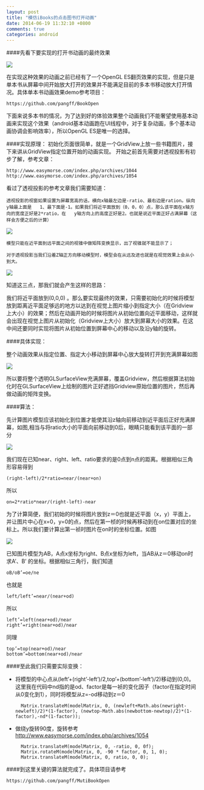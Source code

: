 ```yaml
---
layout: post
title: "模仿iBooks的点击图书打开动画"
date: 2014-06-19 11:32:10 +0800
comments: true
categories: android
---
```

####先看下要实现的打开书动画的最终效果

![](http://www.pffair.com/images/6.png)

<!--more-->
在实现这种效果的动画之前已经有了一个OpenGL ES翻页效果的实现，但是只是单本书从屏幕中间开始放大打开的效果并不能满足目前的多本书移动放大打开情况。具体单本书动画效果demo参考项目：

	https://github.com/pangff/BookOpen
	
下面来说多本书的情况，为了达到好的体验效果整个动画我们不能奢望使用基本动画来实现这个效果（android基本动画跑在UI线程中，对于复杂动画，多个基本动画协调会影响效率），所以OpenGL ES是唯一的选择。

####实现原理：
初始化页面很简单，就是一个GridView上放一些书籍图片，接下来讲从GridView指定位置开始的动画实现。
开始之前首先需要对透视投影有初步了解，参考文章：

	http://www.easymorse.com/index.php/archives/1044
	http://www.easymorse.com/index.php/archives/1054
	
看过了透视投影的参考文章我们需要知道：

	透视投影的视窗如果设置为屏幕宽高的话，横向x轴最左边是-ratio、最右边是ration。纵向y轴最上面是	1、最下面是-1。如果我们将近平面放到（0，0，0）点，那么该平面在x轴方向的宽度正好是2*ratio，在	y轴方向上的高度正好是2。也就是说近平面正好占满屏幕（这样会方便之后的计算）
	
![](http://www.pffair.com/images/7.png)

	模型只能在近平面到远平面之间的视锥中做矩阵变换显示，出了视锥就不能显示了；

	对于透视投影当我们沿着Z轴正方向移动模型时，模型会在从远及进也就是在视觉效果上会从小到大。

![](http://www.pffair.com/images/8.png)

知道这三点，那我们就会产生这样的思路：

我们将近平面放到(0,0,0) 。那么要实现最终的效果，只需要初始化的时候将模型放到距离近平面足够远的地方以达到在视觉上图片缩小到指定大小（在Gridview上大小）的效果；然后在动画开始的时候将图片从初始位置向近平面移动，这样就会出现在视觉上图片从初始化（Gridview上大小）放大到屏幕大小的效果。在这中间还要同时实现将图片从初始位置到屏幕中心的移动以及沿y轴的旋转。

####具体实现：

整个动画效果从指定位置、指定大小移动到屏幕中心放大旋转打开到充满屏幕如图

![](http://www.pffair.com/images/9.png)

所以要将整个透明GLSurfaceView充满屏幕，覆盖Gridview，然后根据算法初始化时在GLSurfaceView上绘制的图片正好遮挡Gridview原始位置的图片，然后再做动画的矩阵变换。

####算法：

先计算图片模型应该初始化到位置才能使其沿z轴向前移动到近平面后正好充满屏幕，如图,相当与将ratio大小的平面向前移动到0后，眼睛只能看到该平面的一部分

![](http://www.pffair.com/images/10.png)

我们现在已知near、right、left、ratio要求的是0点到n点的距离。根据相似三角形容易得到
	
	(right-left)/2*ratio=near/(near+on)

所以

	on=2*ratio*near/(right-left)-near

为了计算简便，我们初始的时候将图片放到z＝0也就是近平面（x，y）平面上，并让图片中心在x=0，y=0的点，然后在第一桢的时候再移动到在on位置对应的坐标上。所以我们要计算出第一祯时图片在on时的坐标位置。如图

![](http://www.pffair.com/images/11.png)

已知图片模型为AB，A点x坐标为right、B点x坐标为left，当AB从z＝0移动on时求A’、B’ 的坐标。根据相似三角行，我们知道

	oB/oB’=oe/ne
	
也就是

	left/left’=near/(near+od)

所以

	left’=left(near+od)/near
	right’=right(near+od)/near

同理

	top’=top(near+od)/near
	bottom’=bottom(near+od)/near

####至此我们只需要实际变换：

* 将模型的中心点从(left’+(right’-left’)/2,top’+(bottom’-left’)/2)移动到(0,0)。这里我在代码中nd指的是od、factor是每一祯的变化因子（factor在指定时间从0变化到1），同时将模型从z=-od移动到z＝0
	
		Matrix.translateM(modelMatrix, 0, (newleft+Math.abs(newright-newleft)/2)*(1-factor), (newtop-Math.abs(newbottom-newtop)/2)*(1-factor),-nd*(1-factor));

* 做绕y旋转90度，旋转参考 http://www.easymorse.com/index.php/archives/1054
	
		Matrix.translateM(modelMatrix, 0, -ratio, 0, 0f);
		Matrix.rotateM(modelMatrix, 0, -90 * factor, 0, 1, 0);
		Matrix.translateM(modelMatrix, 0, ratio, 0, 0);
	
####到这里关键的算法就完成了。具体项目请参考

	https://github.com/pangff/MutiBookOpen
